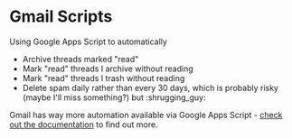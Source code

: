 # Gmail Scripts

Using Google Apps Script to automatically  
- Archive threads marked "read"
- Mark "read" threads I archive without reading
- Mark "read" threads I trash without reading
- Delete spam daily rather than every 30 days, which is probably risky (maybe I'll miss something?) but :shrugging_guy:

Gmail has way more automation available via Google Apps Script - [check out the documentation](https://developers.google.com/apps-script/reference/gmail/) to find out more.
